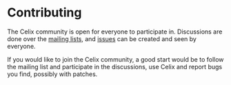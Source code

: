 # Contributing

The Celix community is open for everyone to participate in. Discussions are done over the 
[mailing lists](/support/mailinglist.html), and [issues](/support/issuetracking.html) can be created and 
seen by everyone.

If you would like to join the Celix community, a good start would be to follow the mailing list and participate in the 
discussions, use Celix and report bugs you find, possibly with patches.

